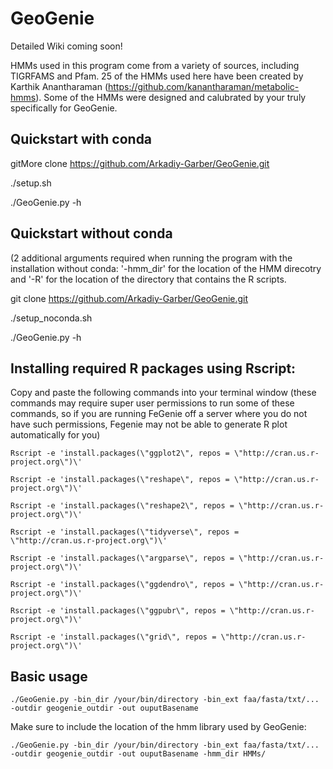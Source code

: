 # GeoGenie

Detailed Wiki coming soon!

HMMs used in this program come from a variety of sources, including TIGRFAMS and Pfam. 25 of the HMMs used here have been created by Karthik Anantharaman (https://github.com/kanantharaman/metabolic-hmms). Some of the HMMs were designed and calubrated by your truly specifically for GeoGenie.

## Quickstart with conda
gitMore clone https://github.com/Arkadiy-Garber/GeoGenie.git

./setup.sh

./GeoGenie.py -h

## Quickstart without conda
(2 additional arguments required when running the program with the installation without conda: '-hmm_dir' for the location of the HMM direcotry and '-R' for the location of the directory that contains the R scripts.

git clone https://github.com/Arkadiy-Garber/GeoGenie.git

./setup_noconda.sh

./GeoGenie.py -h

## Installing required R packages using Rscript:

Copy and paste the following commands into your terminal window (these commands may require super user permissions to run some of these commands, so if you are running FeGenie off a server where you do not have such permissions, Fegenie may not be able to generate R plot automatically for you)

    Rscript -e 'install.packages(\"ggplot2\", repos = \"http://cran.us.r-project.org\")\'

    Rscript -e 'install.packages(\"reshape\", repos = \"http://cran.us.r-project.org\")\'

    Rscript -e 'install.packages(\"reshape2\", repos = \"http://cran.us.r-project.org\")\'

    Rscript -e 'install.packages(\"tidyverse\", repos = \"http://cran.us.r-project.org\")\'

    Rscript -e 'install.packages(\"argparse\", repos = \"http://cran.us.r-project.org\")\'

    Rscript -e 'install.packages(\"ggdendro\", repos = \"http://cran.us.r-project.org\")\'

    Rscript -e 'install.packages(\"ggpubr\", repos = \"http://cran.us.r-project.org\")\'

    Rscript -e 'install.packages(\"grid\", repos = \"http://cran.us.r-project.org\")\'


## Basic usage

    ./GeoGenie.py -bin_dir /your/bin/directory -bin_ext faa/fasta/txt/... -outdir geogenie_outdir -out ouputBasename
    
Make sure to include the location of the hmm library used by GeoGenie:

    ./GeoGenie.py -bin_dir /your/bin/directory -bin_ext faa/fasta/txt/... -outdir geogenie_outdir -out ouputBasename -hmm_dir HMMs/
